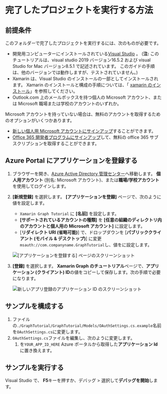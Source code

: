 # <a name="how-to-run-the-completed-project"></a>完了したプロジェクトを実行する方法

## <a name="prerequisites"></a>前提条件

このフォルダーで完了したプロジェクトを実行するには、次のものが必要です。

- 開発用コンピューターにインストールされている[Visual Studio](https://visualstudio.microsoft.com/vs/) 。 (**注:** このチュートリアルは、visual studio 2019 バージョン16.5.2 および visual Studio for Mac バージョン8.5.1 で記述されています。 このガイドの手順は、他のバージョンでは動作しますが、テストされていません。)
- Xamarin は、Visual Studio のインストールの一部としてインストールされます。 Xamarin のインストールと構成の手順については、「 [xamarin のインストール](https://docs.microsoft.com/xamarin/cross-platform/get-started/installation)」を参照してください。
- Outlook.com 上のメールボックスを持つ個人の Microsoft アカウント、または Microsoft 職場または学校のアカウントのいずれか。

Microsoft アカウントを持っていない場合は、無料のアカウントを取得するためのオプションがいくつかあります。

- [新しい個人用 Microsoft アカウントにサインアップ](https://signup.live.com/signup?wa=wsignin1.0&rpsnv=12&ct=1454618383&rver=6.4.6456.0&wp=MBI_SSL_SHARED&wreply=https://mail.live.com/default.aspx&id=64855&cbcxt=mai&bk=1454618383&uiflavor=web&uaid=b213a65b4fdc484382b6622b3ecaa547&mkt=E-US&lc=1033&lic=1)することができます。
- [Office 365 開発者プログラムにサインアップ](https://developer.microsoft.com/office/dev-program)して、無料の office 365 サブスクリプションを取得することができます。

## <a name="register-an-application-with-the-azure-portal"></a>Azure Portal にアプリケーションを登録する

1. ブラウザーを開き、[Azure Active Directory 管理センター](https://aad.portal.azure.com)へ移動します。 **個人用アカウント** (別名: Microsoft アカウント)、または**職場/学校アカウント**を使用してログインします。

1. **[新規登録]** を選択します。 **[アプリケーションを登録]** ページで、次のように値を設定します。

    - `Xamarin Graph Tutorial` に **[名前]** を設定します。
    - **[サポートされているアカウントの種類]** を **[任意の組織のディレクトリ内のアカウントと個人用の Microsoft アカウント]** に設定します。
    - [**リダイレクト URI (省略可能)**] で、ドロップダウンを [**パブリッククライアント (モバイル & デスクトップ)**] に変更`msauth://com.companyname.GraphTutorial`し、値をに設定します。

    ![[アプリケーションを登録する] ページのスクリーンショット](../../tutorial/images/aad-register-an-app.png)

1. **[登録]** を選択します。 **Xamarin Graph のチュートリアル**ページで、**アプリケーション (クライアント) ID**の値をコピーして保存します。次の手順で必要になります。

    ![新しいアプリ登録のアプリケーション ID のスクリーンショット](../../tutorial/images/aad-application-id.png)

## <a name="configure-the-sample"></a>サンプルを構成する

1. ファイルの`./GraphTutorial/GraphTutorial/Models/OAuthSettings.cs.example`名前を`OAuthSettings.cs`に変更します。
1. `OAuthSettings.cs`ファイルを編集し、次のように変更します。
    1. を`YOUR_APP_ID_HERE` Azure ポータルから取得した**アプリケーション Id**に置き換えます。

## <a name="run-the-sample"></a>サンプルを実行する

Visual Studio で、 **F5**キーを押すか、デバッグ > 選択して**デバッグを開始**します。

